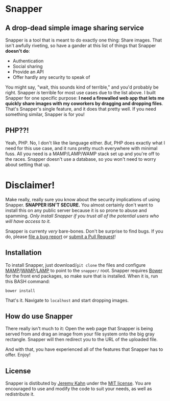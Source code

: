 # Snapper

## A drop-dead simple image sharing service

Snapper is a tool that is meant to do exactly one thing: Share images.  That
isn't awfully riveting, so have a gander at this list of things that Snapper
__doesn't do__:

* Authentication
* Social sharing
* Provide an API
* Offer hardly any security to speak of

You might say, "wait, this sounds kind of terrible," and you'd probably be
right.  Snapper _is_ terrible for most use cases due to the list above.  I
built Snapper for one specific purpose: __I need a firewalled web app that lets
me quickly share images with my coworkers by dragging and dropping files__.
That's Snapper's single feature, and it does that pretty well.  If you need
something similar, Snapper is for you!

## PHP??!

Yeah, PHP.  No, I don't like the language either.  _But_, PHP does exactly what
I need for this use case, and it runs pretty much everywhere with minimal fuss.
All you need is a MAMP/LAMP/WAMP stack set up and you're off to the races.
Snapper doesn't use a database, so you won't need to worry about setting that
up.

# Disclaimer!

Make really, really sure you know about the security implications of using
Snapper.  __SNAPPER ISN'T SECURE.__ You almost certainly don't want to install
this on any public server because it is so prone to abuse and spamming.  _Only
install Snapper if you trust all of the potential users who will have access to
it._

Snapper is currenty _very_ bare-bones.  Don't be surprise to find bugs.  If you
do, please [file a bug report](https://github.com/jeremyckahn/snapper/issues)
or [submit a Pull Request](https://github.com/jeremyckahn/snapper/pulls)!

## Installation

To install Snapper, just download/`git clone` the files and configure
[MAMP](http://www.mamp.info/en/index.html)/[WAMP](http://www.wampserver.com/en/)/[LAMP](https://help.ubuntu.com/community/ApacheMySQLPHP)
to point to the `snapper/` root.  Snapper requires [Bower](http://bower.io/)
for the front end packages, so make sure that is installed.  When it is, run
this BASH command:

````
bower install
````

That's it.  Navigate to `localhost` and start dropping images.

## How do use Snapper

There really isn't much to it: Open the web page that Snapper is being served
from and drag an image from your file system onto the big gray rectangle.
Snapper will then redirect you to the URL of the uploaded file.

And with that, you have experienced all of the features that Snapper has to
offer.  Enjoy!

## License

Snapper is distibuted by [Jeremy Kahn](http://jeremyckahn.com/) under the [MIT
license](http://opensource.org/licenses/MIT). You are encouraged to use and
modify the code to suit your needs, as well as redistribute it.

